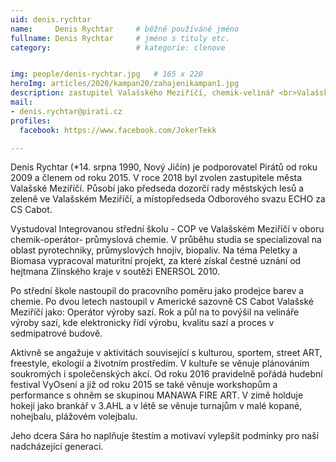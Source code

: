 ```yaml
---
uid: denis.rychtar
name:     Denis Rychtar  	# běžně používáné jméno
fullname: Denis Rychtar  	# jméno s tituly etc.
category:                   # kategorie: clenove


img: people/denis-rychtar.jpg   # 165 x 220
heroImg: articles/2020/kampan20/zahajenikampan1.jpg
description: zastupitel Valašského Meziříčí, chemik-velinář <br>Valašské Meziříčí # kratký popis, max 160 znaků
mail:
- denis.rychtar@pirati.cz
profiles:
  facebook: https://www.facebook.com/JokerTekk

---
```


Denis Rychtar (*14. srpna 1990, Nový Jičín) je podporovatel Pirátů od roku 2009 a členem od roku 2015. V roce 2018  byl zvolen zastupitele města Valašské Meziříčí. Působí jako předseda dozorčí rady městských lesů a zeleně ve Valašském Meziříčí, a místopředseda Odborového svazu ECHO za CS Cabot. 

Vystudoval Integrovanou střední školu - COP ve Valašském Meziříčí v oboru chemik-operátor- průmyslová chemie. V průběhu studia se specializoval na oblast pyrotechniky, průmyslových hnojiv, biopaliv. Na téma Peletky a Biomasa vypracoval maturitní projekt, za které získal čestné uznání od hejtmana Zlínského kraje v soutěži ENERSOL 2010.

Po střední škole nastoupil do pracovního poměru jako prodejce barev a chemie. Po dvou letech nastoupil v Americké sazovně CS Cabot Valašské Meziříčí jako: Operátor výroby sazí. Rok a půl na to povýšil na velináře výroby sazí, kde elektronicky řídí výrobu, kvalitu sazí a proces v sedmipatrové budově.

Aktivně se angažuje v aktivitách související s kulturou, sportem, street ART, freestyle, ekologií a životním prostředím. V kultuře se věnuje plánováním soukromých i společenských akcí. Od roku 2016 pravidelně pořádá hudební festival VyOsení a již od roku 2015 se také věnuje workshopům a performance s ohněm se skupinou MANAWA FIRE ART. V zimě holduje hokeji jako brankář v 3.AHL a v létě se věnuje turnajům v malé kopané, nohejbalu, plážovém volejbalu.

Jeho dcera Sára ho naplňuje štestím a motivaví vylepšit podmínky pro naší nadcházející generaci.
